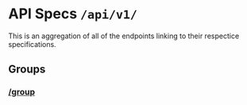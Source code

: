 # API Specs `/api/v1/`

This is an aggregation of all of the endpoints linking to their respectice specifications.

## Groups

### [/group](/specs/groups/group.md)
